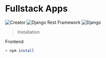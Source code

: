 # Fullstack Apps
<p align="left">
<a><img src="https://img.shields.io/badge/creator-%40Maulana Hasanudin-blueviolet" alt="Creator"></a>
<a><img src="https://img.shields.io/badge/djangorestframework v3.14.0-important" alt="Django Rest Framework"></a>
<a><img src="https://img.shields.io/badge/django v5.0.3-yellowgreen" alt="Django"></a>
</p>

> Installation

Frontend
```bash
> npm install
```
